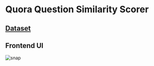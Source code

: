 # Quora Question Similarity Scorer

## [Dataset](https://www.kaggle.com/competitions/quora-question-pairs/data)

## Frontend UI 

![snap](https://user-images.githubusercontent.com/69419106/190894849-c9eecb23-7caa-46ca-b7f3-eeb1d1ca6971.png)
